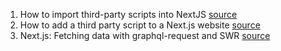1. How to import third-party scripts into NextJS [source](https://frontend-digest.com/how-to-import-third-party-scripts-into-nextjs-d2f353a6226f)
2. How to add a third party script to a Next.js website [source](https://www.devtwins.com/blog/how-to-add-a-third-party-script-to-a-nextjs-website)
3. Next.js: Fetching data with graphql-request and SWR [source](https://eduardowronscki.hashnode.dev/nextjs-fetching-data-with-graphql-request-and-swr)
